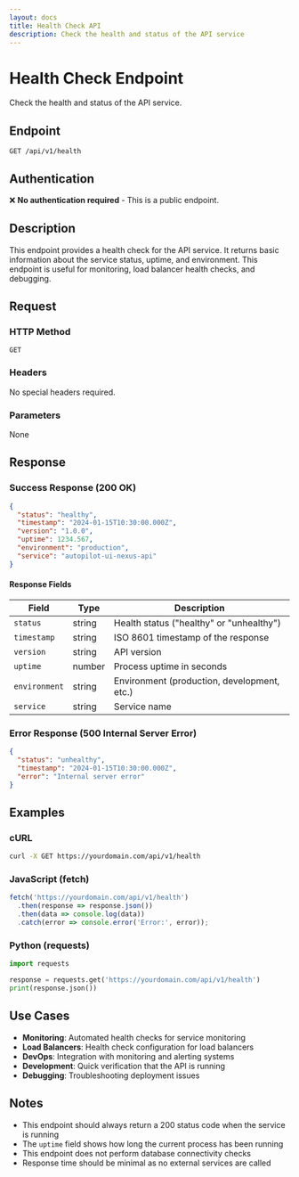 ```yaml
---
layout: docs
title: Health Check API
description: Check the health and status of the API service
---
```


# Health Check Endpoint

Check the health and status of the API service.

## Endpoint

```
GET /api/v1/health
```

## Authentication

❌ **No authentication required** - This is a public endpoint.

## Description

This endpoint provides a health check for the API service. It returns basic information about the service status, uptime, and environment. This endpoint is useful for monitoring, load balancer health checks, and debugging.

## Request

### HTTP Method
`GET`

### Headers
No special headers required.

### Parameters
None

## Response

### Success Response (200 OK)

```json
{
  "status": "healthy",
  "timestamp": "2024-01-15T10:30:00.000Z",
  "version": "1.0.0",
  "uptime": 1234.567,
  "environment": "production",
  "service": "autopilot-ui-nexus-api"
}
```

#### Response Fields

| Field | Type | Description |
|-------|------|-------------|
| `status` | string | Health status ("healthy" or "unhealthy") |
| `timestamp` | string | ISO 8601 timestamp of the response |
| `version` | string | API version |
| `uptime` | number | Process uptime in seconds |
| `environment` | string | Environment (production, development, etc.) |
| `service` | string | Service name |

### Error Response (500 Internal Server Error)

```json
{
  "status": "unhealthy",
  "timestamp": "2024-01-15T10:30:00.000Z",
  "error": "Internal server error"
}
```

## Examples

### cURL

```bash
curl -X GET https://yourdomain.com/api/v1/health
```

### JavaScript (fetch)

```javascript
fetch('https://yourdomain.com/api/v1/health')
  .then(response => response.json())
  .then(data => console.log(data))
  .catch(error => console.error('Error:', error));
```

### Python (requests)

```python
import requests

response = requests.get('https://yourdomain.com/api/v1/health')
print(response.json())
```

## Use Cases

- **Monitoring**: Automated health checks for service monitoring
- **Load Balancers**: Health check configuration for load balancers
- **DevOps**: Integration with monitoring and alerting systems
- **Development**: Quick verification that the API is running
- **Debugging**: Troubleshooting deployment issues

## Notes

- This endpoint should always return a 200 status code when the service is running
- The `uptime` field shows how long the current process has been running
- This endpoint does not perform database connectivity checks
- Response time should be minimal as no external services are called 